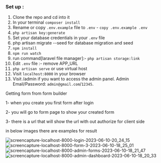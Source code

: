 
### Set up :

1. Clone the repo and cd into it
2. In your terminal ```composer install```
3. Rename or copy ```.env.example``` file to ``.env`` - ```copy .env.example .env```
4. ```php artisan key:generate```
5. Set your database credentials in your ```.env``` file
7. php artisan migrate --seed for database migration and seed
8. ```npm install```
9. ```npm run watch```
10. run command[laravel file manager]:-  ```php artisan storage:link```
11. Edit ```.env``` file :- remove APP_URL
10. ```php artisan serve``` or use virtual host
11. Visit ```localhost:8000``` in your browser
12. Visit /admin if you want to access the admin panel. Admin Email/Password: ```admin@gmail.com```/```12345```.




Getting form from form builder

1- when you create you first form after login 

2- you will go to form page to show your created form

3- there is a url that will show the url with out authorize for client side

in below images there are examples for result

![screencapture-localhost-8000-login-2023-06-10-20_24_15](https://github.com/fatmasamir272/chanlage-form-builder/assets/61781331/9d3205fe-49f6-4502-b690-9167a1a9a836)
![screencapture-localhost-8000-form-3-2023-06-10-18_25_01](https://github.com/fatmasamir272/chanlage-form-builder/assets/61781331/c7a97a72-74f4-4536-925f-52ba8e8e0eff)
![screencapture-localhost-8000-admin-forms-2023-06-10-18_21_47](https://github.com/fatmasamir272/chanlage-form-builder/assets/61781331/eb98dc3d-7097-4329-b707-318d7dac777f)
![screencapture-localhost-8000-admin-dashboard-2023-06-10-18_20_33](https://github.com/fatmasamir272/chanlage-form-builder/assets/61781331/0e18d1d2-1034-4ead-ae72-6276b6b10107)

